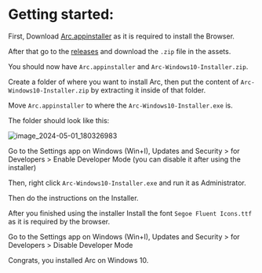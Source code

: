 # Getting started:

First, Download [Arc.appinstaller](https://releases.arc.net/windows/prod/Arc.appinstaller) as it is required to install the Browser.

After that go to the [releases](https://github.com/LariVille/Arc_Installer_Windows_10/releases) and download the `.zip` file in the assets.

You should now have `Arc.appinstaller` and `Arc-Windows10-Installer.zip`.

Create a folder of where you want to install Arc, then put the content of `Arc-Windows10-Installer.zip` by extracting it inside of that folder.

Move `Arc.appinstaller` to where the `Arc-Windows10-Installer.exe` is.

The folder should look like this:

![image_2024-05-01_180326983](https://github.com/LariVille/Arc_Installer_Windows_10/assets/97411636/3c28ae8a-6566-4fbe-a60a-fc8dda2e3c27)

Go to the Settings app on Windows (Win+I), Updates and Security > for Developers > Enable Developer Mode (you can disable it after using the installer)

Then, right click `Arc-Windows10-Installer.exe` and run it as Administrator.

Then do the instructions on the Installer.

After you finished using the installer Install the font `Segoe Fluent Icons.ttf` as it is required by the browser.

Go to the Settings app on Windows (Win+I), Updates and Security > for Developers > Disable Developer Mode

Congrats, you installed Arc on Windows 10.

